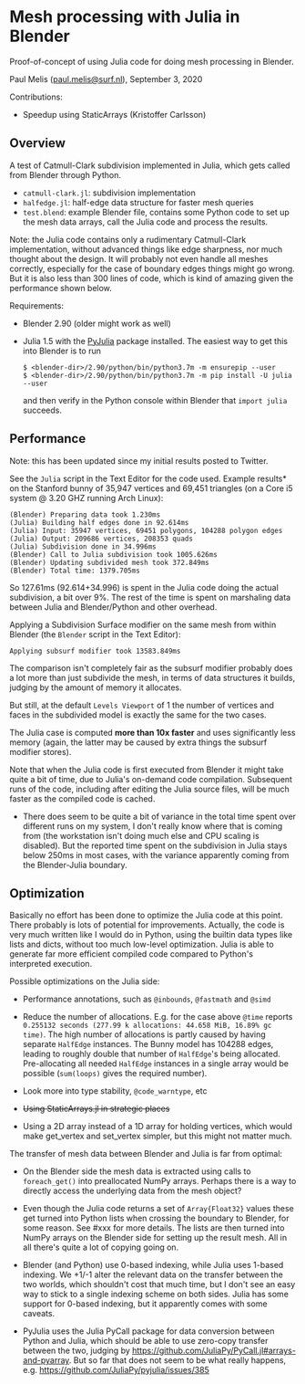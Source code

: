 # Mesh processing with Julia in Blender

Proof-of-concept of using Julia code for doing mesh processing in Blender.

Paul Melis (paul.melis@surf.nl), September 3, 2020

Contributions:
- Speedup using StaticArrays (Kristoffer Carlsson)

## Overview

A test of Catmull-Clark subdivision implemented in Julia, which gets called
from Blender through Python. 

- `catmull-clark.jl`: subdivision implementation
- `halfedge.jl`: half-edge data structure for faster mesh queries
- `test.blend`: example Blender file, contains some Python code to set up
  the mesh data arrays, call the Julia code and process the results.
  
Note: the Julia code contains only a rudimentary Catmull-Clark implementation, 
without advanced things like edge sharpness, nor much thought about the design. 
It will probably not even handle all meshes correctly, especially for the case 
of boundary edges things might go wrong. But it is also less than 300 lines of 
code, which is kind of amazing given the performance shown below.
  
Requirements:
- Blender 2.90 (older might work as well)
- Julia 1.5 with the [PyJulia](https://github.com/JuliaPy/pyjulia) package 
  installed. The easiest way to get this into Blender is to run 

    ```
    $ <blender-dir>/2.90/python/bin/python3.7m -m ensurepip --user
    $ <blender-dir>/2.90/python/bin/python3.7m -m pip install -U julia --user
    ```
    
  and then verify in the Python console within Blender that `import julia` succeeds.
  
## Performance

Note: this has been updated since my initial results posted to Twitter.

See the `Julia` script in the Text Editor for the code used. Example results*
on the Stanford bunny of 35,947 vertices and 69,451 triangles (on a Core i5 
system @ 3.20 GHZ running Arch Linux):

```
(Blender) Preparing data took 1.230ms
(Julia) Building half edges done in 92.614ms
(Julia) Input: 35947 vertices, 69451 polygons, 104288 polygon edges
(Julia) Output: 209686 vertices, 208353 quads
(Julia) Subdivision done in 34.996ms
(Blender) Call to Julia subdivision took 1005.626ms
(Blender) Updating subdivided mesh took 372.849ms
(Blender) Total time: 1379.705ms
```

So 127.61ms (92.614+34.996) is spent in the Julia code doing the actual
subdivision, a bit over 9%. The rest of the time is spent on marshaling data 
between Julia and Blender/Python and other overhead. 

Applying a Subdivision Surface modifier on the same mesh from within Blender
(the `Blender` script in the Text Editor):

```
Applying subsurf modifier took 13583.849ms
```

The comparison isn't completely fair as the subsurf modifier probably does a lot
more than just subdivide the mesh, in terms of data structures it builds, judging
by the amount of memory it allocates.

But still, at the default `Levels Viewport` of 1 the number of vertices and
faces in the subdivided model is exactly the same for the two cases. 

The Julia case is computed **more than 10x faster** and uses significantly less memory 
(again, the latter may be caused by extra things the subsurf modifier stores).

Note that when the Julia code is first executed from Blender it might take
quite a bit of time, due to Julia's on-demand code compilation. Subsequent
runs of the code, including after editing the Julia source files, will be much
faster as the compiled code is cached.

* There does seem to be quite a bit of variance in the total time spent over 
different runs on my system, I don't really know where that is coming from (the
workstation isn't doing much else and CPU scaling is disabled). 
But the reported time spent on the subdivision in Julia stays below 250ms in 
most cases, with the variance apparently coming from the Blender-Julia boundary.

## Optimization

Basically no effort has been done to optimize the Julia code at this point. 
There probably is lots of potential for improvements. Actually, the code is very 
much written like I would do in Python, using the builtin data types like lists 
and dicts, without too much low-level optimization. Julia is able to generate 
far more efficient compiled code compared to Python's interpreted execution.

Possible optimizations on the Julia side:

- Performance annotations, such as `@inbounds`, `@fastmath` and `@simd`

- Reduce the number of allocations. E.g. for the case above `@time` reports
  `0.255132 seconds (277.99 k allocations: 44.658 MiB, 16.89% gc time)`. The
  high number of allocations is partly caused by having separate `HalfEdge` instances.
  The Bunny model has 104288 edges, leading to roughly double that number of `HalfEdge`'s
  being allocated. Pre-allocating all needed `HalfEdge` instances in a single 
  array would be possible (`sum(loops)` gives the required number). 

- Look more into type stability, `@code_warntype`, etc

- ~~Using StaticArrays.jl in strategic places~~

- Using a 2D array instead of a 1D array for holding vertices, which would
  make get_vertex and set_vertex simpler, but this might not matter much.

The transfer of mesh data between Blender and Julia is far from optimal:

- On the Blender side the mesh data is extracted using calls to `foreach_get()`
  into preallocated NumPy arrays. Perhaps there is a way to directly access
  the underlying data from the mesh object?
  
- Even though the Julia code returns a set of `Array{Float32}` values these
  get turned into Python lists when crossing the boundary to Blender, for some
  reason. See #xxx for more details. The lists are then turned into NumPy arrays 
  on the Blender side for setting up the result mesh. All in all there's quite a 
  lot of copying going on.
  
- Blender (and Python) use 0-based indexing, while Julia uses 1-based indexing.
  We +1/-1 alter the relevant data on the transfer between the two worlds, which
  shouldn't cost that much time, but I don't see an easy way to stick to a single 
  indexing scheme on both sides. Julia has some support for 0-based indexing,
  but it apparently comes with some caveats.
  
- PyJulia uses the Julia PyCall package for data conversion between Python and Julia,
  which should be able to use zero-copy transfer between the two, judging by 
  https://github.com/JuliaPy/PyCall.jl#arrays-and-pyarray. But so far that
  does not seem to be what really happens, e.g. https://github.com/JuliaPy/pyjulia/issues/385
  